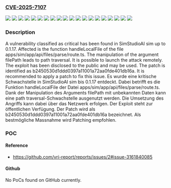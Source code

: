 ### [CVE-2025-7107](https://cve.mitre.org/cgi-bin/cvename.cgi?name=CVE-2025-7107)
![](https://img.shields.io/static/v1?label=Product&message=sim&color=blue)
![](https://img.shields.io/static/v1?label=Version&message=0.1.0%20&color=brightgreen)
![](https://img.shields.io/static/v1?label=Version&message=0.1.1%20&color=brightgreen)
![](https://img.shields.io/static/v1?label=Version&message=0.1.10%20&color=brightgreen)
![](https://img.shields.io/static/v1?label=Version&message=0.1.11%20&color=brightgreen)
![](https://img.shields.io/static/v1?label=Version&message=0.1.12%20&color=brightgreen)
![](https://img.shields.io/static/v1?label=Version&message=0.1.13%20&color=brightgreen)
![](https://img.shields.io/static/v1?label=Version&message=0.1.14%20&color=brightgreen)
![](https://img.shields.io/static/v1?label=Version&message=0.1.15%20&color=brightgreen)
![](https://img.shields.io/static/v1?label=Version&message=0.1.16%20&color=brightgreen)
![](https://img.shields.io/static/v1?label=Version&message=0.1.17%20&color=brightgreen)
![](https://img.shields.io/static/v1?label=Version&message=0.1.2%20&color=brightgreen)
![](https://img.shields.io/static/v1?label=Version&message=0.1.3%20&color=brightgreen)
![](https://img.shields.io/static/v1?label=Version&message=0.1.4%20&color=brightgreen)
![](https://img.shields.io/static/v1?label=Version&message=0.1.5%20&color=brightgreen)
![](https://img.shields.io/static/v1?label=Version&message=0.1.6%20&color=brightgreen)
![](https://img.shields.io/static/v1?label=Version&message=0.1.7%20&color=brightgreen)
![](https://img.shields.io/static/v1?label=Version&message=0.1.8%20&color=brightgreen)
![](https://img.shields.io/static/v1?label=Version&message=0.1.9%20&color=brightgreen)
![](https://img.shields.io/static/v1?label=Vulnerability&message=Path%20Traversal&color=brightgreen)

### Description

A vulnerability classified as critical has been found in SimStudioAI sim up to 0.1.17. Affected is the function handleLocalFile of the file apps/sim/app/api/files/parse/route.ts. The manipulation of the argument filePath leads to path traversal. It is possible to launch the attack remotely. The exploit has been disclosed to the public and may be used. The patch is identified as b2450530d1ddd0397a11001a72aa0fde401db16a. It is recommended to apply a patch to fix this issue.
Es wurde eine kritische Schwachstelle in SimStudioAI sim bis 0.1.17 entdeckt. Dabei betrifft es die Funktion handleLocalFile der Datei apps/sim/app/api/files/parse/route.ts. Dank der Manipulation des Arguments filePath mit unbekannten Daten kann eine path traversal-Schwachstelle ausgenutzt werden. Die Umsetzung des Angriffs kann dabei über das Netzwerk erfolgen. Der Exploit steht zur öffentlichen Verfügung. Der Patch wird als b2450530d1ddd0397a11001a72aa0fde401db16a bezeichnet. Als bestmögliche Massnahme wird Patching empfohlen.

### POC

#### Reference
- https://github.com/vri-report/reports/issues/2#issue-3161840085

#### Github
No PoCs found on GitHub currently.

